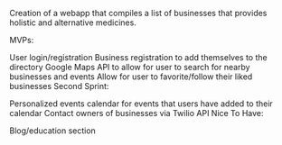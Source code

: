 Creation of a webapp that compiles a list of businesses that provides holistic and alternative medicines.

MVPs:

User login/registration
Business registration to add themselves to the directory
Google Maps API to allow for user to search for nearby businesses and events
Allow for user to favorite/follow their liked businesses
Second Sprint:

Personalized events calendar for events that users have added to their calendar
Contact owners of businesses via Twilio API
Nice To Have:

Blog/education section